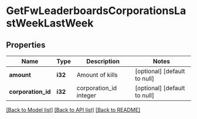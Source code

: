 # GetFwLeaderboardsCorporationsLastWeekLastWeek

## Properties
Name | Type | Description | Notes
------------ | ------------- | ------------- | -------------
**amount** | **i32** | Amount of kills | [optional] [default to null]
**corporation_id** | **i32** | corporation_id integer | [optional] [default to null]

[[Back to Model list]](../README.md#documentation-for-models) [[Back to API list]](../README.md#documentation-for-api-endpoints) [[Back to README]](../README.md)


